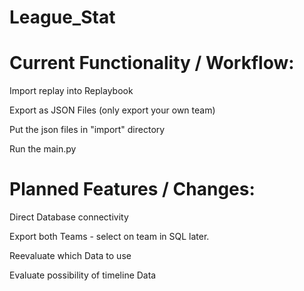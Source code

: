 # League_Stat

# Current Functionality / Workflow:
Import replay into Replaybook

Export as JSON Files (only export your own team)

Put the json files in "import" directory

Run the main.py

# Planned Features / Changes:
Direct Database connectivity

Export both Teams - select on team in SQL later.

Reevaluate which Data to use

Evaluate possibility of timeline Data
